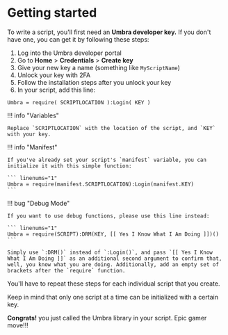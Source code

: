 # Getting started

To write a script, you'll first need an **Umbra developer key.** If you don't have one, you can get it by following these steps:

1. Log into the Umbra developer portal
2. Go to **Home** > **Credentials** > **Create key**
3. Give your new key a name (something like `MyScriptName`)
4. Unlock your key with 2FA
5. Follow the installation steps after you unlock your key
6. In your script, add this line: 

``` linenums="1"
Umbra = require( SCRIPTLOCATION ):Login( KEY )
```

!!! info "Variables"

    Replace `SCRIPTLOCATION` with the location of the script, and `KEY` with your key.

!!! info "Manifest"

    If you've already set your script's `manifest` variable, you can initialize it with this simple function:

    ``` linenums="1"
    Umbra = require(manifest.SCRIPTLOCATION):Login(manifest.KEY)
    ```

!!! bug "Debug Mode"

    If you want to use debug functions, please use this line instead:

    ``` linenums="1"
    Umbra = require(SCRIPT):DRM(KEY, [[ Yes I Know What I Am Doing ]])()
    ```

    Simply use `:DRM()` instead of `:Login()`, and pass `[[ Yes I Know What I Am Doing ]]` as an additional second argument to confirm that, well, you know what you are doing. Additionally, add an empty set of brackets after the `require` function.

You'll have to repeat these steps for each individual script that you create.

Keep in mind that only one script at a time can be initialized with a certain key.

**Congrats!** you just called the Umbra library in your script. Epic gamer move!!!